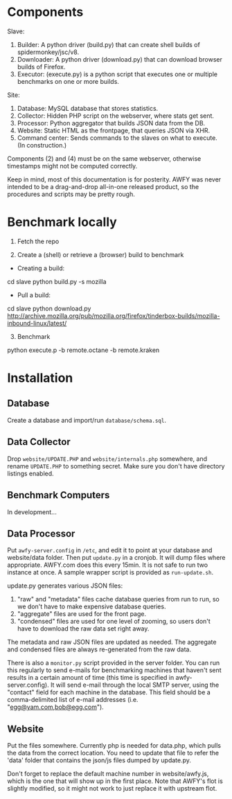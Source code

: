 Components
==========

Slave:

1. Builder: A python driver (build.py) that can create shell builds of spidermonkey/jsc/v8.
2. Downloader: A python driver (download.py) that can download browser builds of Firefox.
3. Executor: (execute.py) is a python script that executes one or multiple benchmarks on one or more builds.

Site:

1. Database: MySQL database that stores statistics.
2. Collector: Hidden PHP script on the webserver, where stats get sent.
3. Processor: Python aggregator that builds JSON data from the DB.
4. Website: Static HTML as the frontpage, that queries JSON via XHR.
5. Command center: Sends commands to the slaves on what to execute. (In construction.)

Components (2) and (4) must be on the same webserver, otherwise timestamps might not be computed correctly.

Keep in mind, most of this documentation is for posterity. AWFY was never intended to be a drag-and-drop all-in-one released product, so the procedures and scripts may be pretty rough.

Benchmark locally
=================

1. Fetch the repo

2. Create a (shell) or retrieve a (browser) build to benchmark

- Creating a build:

cd slave
python build.py -s mozilla

- Pull a build:

cd slave
python download.py http://archive.mozilla.org/pub/mozilla.org/firefox/tinderbox-builds/mozilla-inbound-linux/latest/

3. Benchmark

python execute.p -b remote.octane -b remote.kraken

Installation
============

Database
--------
Create a database and import/run `database/schema.sql`.

Data Collector
--------------
Drop `website/UPDATE.PHP` and `website/internals.php` somewhere, and rename `UPDATE.PHP` to something secret. Make sure you don't have directory listings enabled.

Benchmark Computers
-------------------

In development...
   
Data Processor
--------------
Put `awfy-server.config` in `/etc`, and edit it to point at your database and website/data folder. Then put `update.py` in a cronjob. It will dump files where appropriate. AWFY.com does this every 15min. It is not safe to run two instance at once. A sample wrapper script is provided as `run-update.sh`.

update.py generates various JSON files:

1. "raw" and "metadata" files cache database queries from run to run, so we don't have to make expensive database queries.
2. "aggregate" files are used for the front page.
3. "condensed" files are used for one level of zooming, so users don't have to download the raw data set right away.
   
The metadata and raw JSON files are updated as needed. The aggregate and condensed files are always re-generated from the raw data.

There is also a `monitor.py` script provided in the server folder. You can run this regularly to send e-mails for benchmarking machines that haven't sent results in a certain amount of time (this time is specified in awfy-server.config). It will send e-mail through the local SMTP server, using the "contact" field for each machine in the database. This field should be a comma-delimited list of e-mail addresses (i.e. "egg@yam.com,bob@egg.com").

Website
-------
Put the files somewhere. Currently php is needed for data.php, which pulls the data from the correct location. You need to update that file to refer the 'data' folder that contains the json/js files dumped by update.py.

Don't forget to replace the default machine number in website/awfy.js, which is the one that will show up in the first place. Note that AWFY's flot is slightly modified, so it might not work to just replace it with upstream flot.
